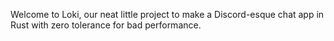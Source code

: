 Welcome to Loki, our neat little project to make a Discord-esque chat app in
Rust with zero tolerance for bad performance.

<!-- Hey psst, between you and me, this README is only here becuase I needed to
make an initial commit with something in it. ;) -->
